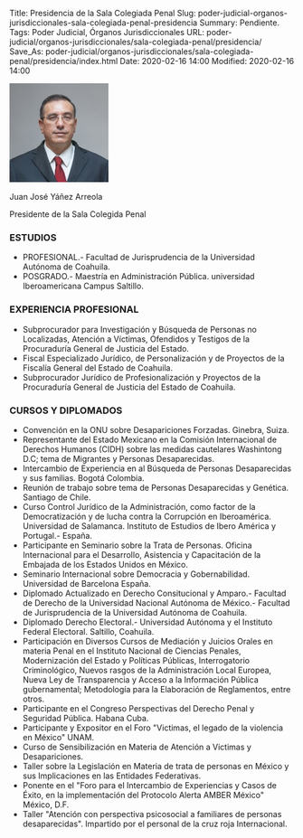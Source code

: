 Title: Presidencia de la Sala Colegiada Penal
Slug: poder-judicial-organos-jurisdiccionales-sala-colegiada-penal-presidencia
Summary: Pendiente.
Tags: Poder Judicial, Órganos Jurisdiccionales
URL: poder-judicial/organos-jurisdiccionales/sala-colegiada-penal/presidencia/
Save_As: poder-judicial/organos-jurisdiccionales/sala-colegiada-penal/presidencia/index.html
Date: 2020-02-16 14:00
Modified: 2020-02-16 14:00


![Juan José Yáñez Arreola](Juan-jose-yanez-arreola.jpg)

Juan José Yáñez Arreola

Presidente de la Sala Colegida Penal

### ESTUDIOS

* PROFESIONAL.- Facultad de Jurisprudencia de la Universidad Autónoma de Coahuila.
* POSGRADO.- Maestría en Administración Pública. universidad Iberoamericana Campus Saltillo.

### EXPERIENCIA PROFESIONAL

* Subprocurador  para Investigación y Búsqueda de Personas no Localizadas, Atención a Víctimas, Ofendidos y Testigos de la Procuraduría General de Justicia del Estado.
* Fiscal Especializado Jurídico, de Personalización y de Proyectos de la Fiscalía General del Estado de Coahuila.
* Subprocurador Jurídico de Profesionalización y Proyectos de la Procuraduría General de Justicia del Estado de Coahuila.

### CURSOS Y DIPLOMADOS

* Convención en la ONU sobre Desapariciones Forzadas. Ginebra, Suiza.
* Representante del Estado Mexicano en la Comisión Internacional de Derechos Humanos (CIDH) sobre las medidas cautelares Washintong D.C; tema de Migrantes y Personas Desaparecidas.
* Intercambio de Experiencia en al Búsqueda de Personas Desaparecidas y sus familias. Bogotá Colombia.
* Reunión de trabajo sobre tema de Personas Desaparecidas y Genética. Santiago de Chile.
* Curso Control Jurídico de la Administración, como factor de la Democratización y de lucha contra la Corrupción en Iberoamérica. Universidad de Salamanca. Instituto de Estudios de Ibero América y Portugal.- España.
* Participante en Seminario sobre la Trata de Personas. Oficina Internacional para el Desarrollo, Asistencia y Capacitación de la Embajada de los Estados Unidos en México.
* Seminario Internacional sobre Democracia y Gobernabilidad. Universidad de Barcelona España.
* Diplomado Actualizado en Derecho Consitucional y Amparo.- Facultad de Derecho de la Universidad Nacional Autónoma de México.- Facultad de Jurisprudencia de la Universidad Autónoma de Coahuila.
* Diplomado Derecho Electoral.- Universidad Autónoma y el Instituto Federal Electoral. Saltillo, Coahuila.
* Participación en Diversos Cursos de Mediación y Juicios Orales en materia Penal en el Instituto Nacional de Ciencias Penales, Modernización del Estado y Políticas  Públicas, Interrogatorio Criminológico, Nuevos rasgos de la Administración Local Europea, Nueva Ley de Transparencia y Acceso a la Información Pública gubernamental; Metodología para la Elaboración de Reglamentos, entre otros.
* Participante en el Congreso Perspectivas del Derecho Penal y Seguridad Pública. Habana Cuba.
* Participante y Expositor en el Foro "Victimas, el legado de la violencia en México" UNAM.
* Curso de Sensibilización en Materia de Atención a Victimas y Desapariciones.
* Taller sobre la Legislación en Materia de trata de personas en México y sus Implicaciones en las Entidades Federativas.
* Ponente en el  "Foro para el Intercambio de Experiencias y Casos de Éxito, en la implementación del Protocolo Alerta AMBER México" México, D.F.
* Taller "Atención con perspectiva psicosocial a familiares de personas desaparecidas". Impartido por el personal de la cruz roja Internacional.
